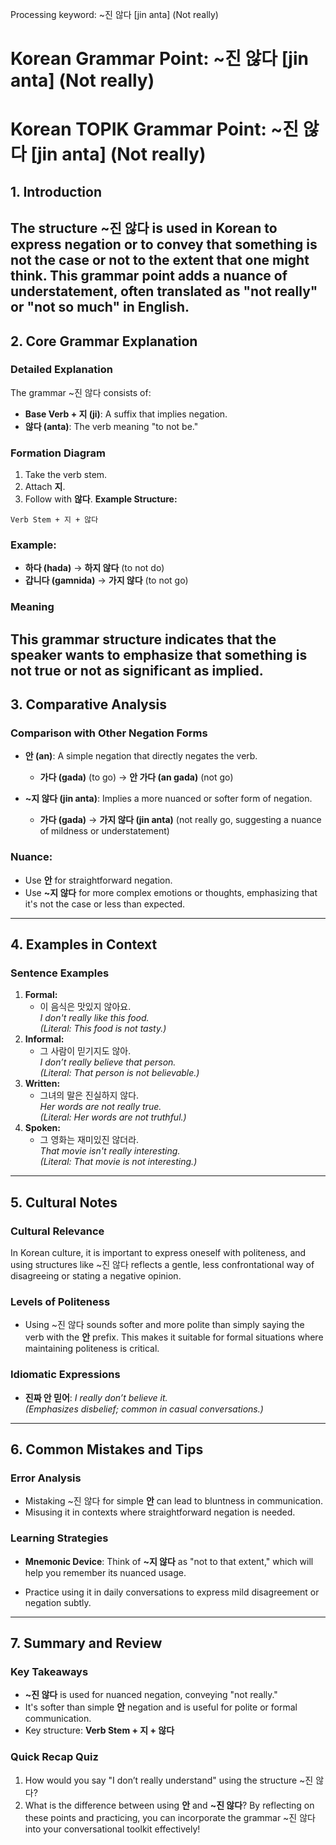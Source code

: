 Processing keyword: ~진 않다 [jin anta] (Not really)
# Korean Grammar Point: ~진 않다 [jin anta] (Not really)
# Korean TOPIK Grammar Point: ~진 않다 [jin anta] (Not really)
## 1. Introduction
The structure ~진 않다 is used in Korean to express negation or to convey that something is not the case or not to the extent that one might think. This grammar point adds a nuance of understatement, often translated as "not really" or "not so much" in English.
---
## 2. Core Grammar Explanation
### Detailed Explanation
The grammar ~진 않다 consists of:
- **Base Verb + 지 (ji)**: A suffix that implies negation.
- **않다 (anta)**: The verb meaning "to not be."
### Formation Diagram
1. Take the verb stem. 
2. Attach **지**.
3. Follow with **않다**.
**Example Structure:**  
```
Verb Stem + 지 + 않다
```
### Example:
- **하다 (hada)** → **하지 않다** (to not do)
- **갑니다 (gamnida)** → **가지 않다** (to not go)
### Meaning
This grammar structure indicates that the speaker wants to emphasize that something is not true or not as significant as implied.
---
## 3. Comparative Analysis
### Comparison with Other Negation Forms
- **안 (an)**: A simple negation that directly negates the verb. 
  - **가다 (gada)** (to go) → **안 가다 (an gada)** (not go)
  
- **~지 않다 (jin anta)**: Implies a more nuanced or softer form of negation.
  - **가다 (gada)** → **가지 않다 (jin anta)** (not really go, suggesting a nuance of mildness or understatement)
### Nuance:
- Use **안** for straightforward negation.
- Use **~지 않다** for more complex emotions or thoughts, emphasizing that it's not the case or less than expected.
---
## 4. Examples in Context
### Sentence Examples
1. **Formal:**
   - 이 음식은 맛있지 않아요.  
     *I don't really like this food.*  
     *(Literal: This food is not tasty.)*
2. **Informal:**
   - 그 사람이 믿기지도 않아.  
     *I don’t really believe that person.*  
     *(Literal: That person is not believable.)*
3. **Written:**
   - 그녀의 말은 진실하지 않다.  
     *Her words are not really true.*  
     *(Literal: Her words are not truthful.)*
4. **Spoken:**
   - 그 영화는 재미있진 않더라.  
     *That movie isn't really interesting.*  
     *(Literal: That movie is not interesting.)*
---
## 5. Cultural Notes
### Cultural Relevance
In Korean culture, it is important to express oneself with politeness, and using structures like ~진 않다 reflects a gentle, less confrontational way of disagreeing or stating a negative opinion. 
### Levels of Politeness
- Using ~진 않다 sounds softer and more polite than simply saying the verb with the **안** prefix. This makes it suitable for formal situations where maintaining politeness is critical.
### Idiomatic Expressions
- **진짜 안 믿어**: *I really don’t believe it.*  
  *(Emphasizes disbelief; common in casual conversations.)*
---
## 6. Common Mistakes and Tips
### Error Analysis
- Mistaking ~진 않다 for simple **안** can lead to bluntness in communication. 
- Misusing it in contexts where straightforward negation is needed.
### Learning Strategies
- **Mnemonic Device**: Think of **~지 않다** as "not to that extent," which will help you remember its nuanced usage.
  
- Practice using it in daily conversations to express mild disagreement or negation subtly.
---
## 7. Summary and Review
### Key Takeaways
- **~진 않다** is used for nuanced negation, conveying "not really."
- It's softer than simple **안** negation and is useful for polite or formal communication.
- Key structure: **Verb Stem + 지 + 않다**
### Quick Recap Quiz
1. How would you say "I don’t really understand" using the structure ~진 않다?
2. What is the difference between using **안** and **~진 않다**?
By reflecting on these points and practicing, you can incorporate the grammar ~진 않다 into your conversational toolkit effectively!
